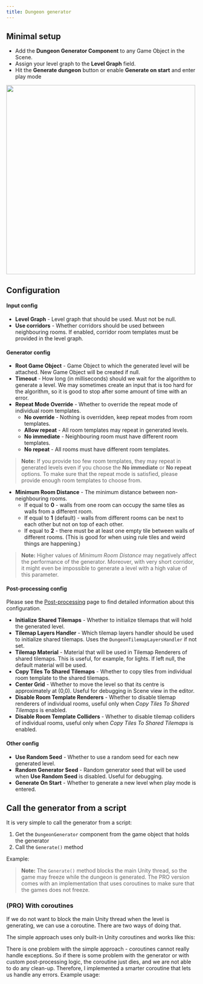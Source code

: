 ```yaml
---
title: Dungeon generator
---
```


## Minimal setup

- Add the **Dungeon Generator Component** to any Game Object in the Scene.
- Assign your level graph to the **Level Graph** field.
- Hit the **Generate dungeon** button or enable **Generate on start** and enter play mode

<Image src="2d/generators/dungeon_generator_inspector.png" caption="Dungeon generator runner" width="500px" />

## Configuration

#### Input config

- **Level Graph** - Level graph that should be used. Must not be null.
- **Use corridors** - Whether corridors should be used between neighbouring rooms. If enabled, corridor room templates must be provided in the level graph.

#### Generator config

- **Root Game Object** - Game Object to which the generated level will be attached. New Game Object will be created if null.
- **Timeout** - How long (in milliseconds) should we wait for the algorithm to generate a level. We may sometimes create an input that is too hard for the algorithm, so it is good to stop after some amount of time with an error.
- **Repeat Mode Override** - Whether to override the repeat mode of individual room templates.
    - **No override** - Nothing is overridden, keep repeat modes from room templates.
    - **Allow repeat** - All room templates may repeat in generated levels.
    - **No immediate** - Neighbouring room must have different room templates.
    - **No repeat** - All rooms must have different room templates.

> **Note:** If you provide too few room templates, they may repeat in generated levels even if you choose the **No immediate** or **No repeat** options. To make sure that the repeat mode is satisfied, please provide enough room templates to choose from.

- **Minimum Room Distance** - The minimum distance between non-neighbouring rooms.
    - If equal to **0** - walls from one room can occupy the same tiles as walls from a different room.
    - If equal to **1** (default) - walls from different rooms can be next to each other but not on top of each other.
    - If equal to **2** - there must be at least one empty tile between walls of different rooms. (This is good for when using rule tiles and weird things are happening.)

> **Note:** Higher values of *Minimum Room Distance* may negatively affect the performance of the generator. Moreover, with very short corridor, it might even be impossible to generate a level with a high value of this parameter.

#### Post-processing config

Please see the [Post-processing](../generators/post-process.md) page to find detailed information about this configuration.

- **Initialize Shared Tilemaps** - Whether to initialize tilemaps that will hold the generated level.
- **Tilemap Layers Handler** - Which tilemap layers handler should be used to initialize shared tilemaps. Uses the `DungeonTilemapLayersHandler` if not set.
- **Tilemap Material** - Material that will be used in Tilemap Renderers of shared tilemaps. This is useful, for example, for lights. If left null, the default material will be used.
- **Copy Tiles To Shared Tilemaps** - Whether to copy tiles from individual room template to the shared tilemaps.
- **Center Grid** - Whether to move the level so that its centre is approximately at (0,0). Useful for debugging in Scene view in the editor.
- **Disable Room Template Renderers** - Whether to disable tilemap renderers of individual rooms, useful only when *Copy Tiles To Shared Tilemaps* is enabled.
- **Disable Room Template Colliders** - Whether to disable tilemap colliders of individual rooms, useful only when *Copy Tiles To Shared Tilemaps* is enabled.

#### Other config

- **Use Random Seed** - Whether to use a random seed for each new generated level. 
- **Random Generator Seed** - Random generator seed that will be used when **Use Random Seed** is disabled. Useful for debugging.
- **Generate On Start** - Whether to generate a new level when play mode is entered.

## Call the generator from a script

It is very simple to call the generator from a script:

1. Get the `DungeonGenerator` component from the game object that holds the generator
2. Call the `Generate()` method

Example:

<ExternalCode name="2d_generator_run" />

> **Note:** The `Generate()` method blocks the main Unity thread, so the game may freeze while the dungeon is generated. The PRO version comes with an implementation that uses coroutines to make sure that the games does not freeze.

### (PRO) With coroutines

If we do not want to block the main Unity thread when the level is generating, we can use a coroutine. There are two ways of doing that.

The simple approach uses only built-in Unity coroutines and works like this:

<ExternalCode name="2d_generator_runCoroutines" />

There is one problem with the simple approach - coroutines cannot really handle exceptions. So if there is some problem with the generator or with custom post-processing logic, the coroutine just dies, and we are not able to do any clean-up. Therefore, I implemented a smarter coroutine that lets us handle any errors. Example usage:

<ExternalCode name="2d_generator_runCoroutinesAdvanced" />
